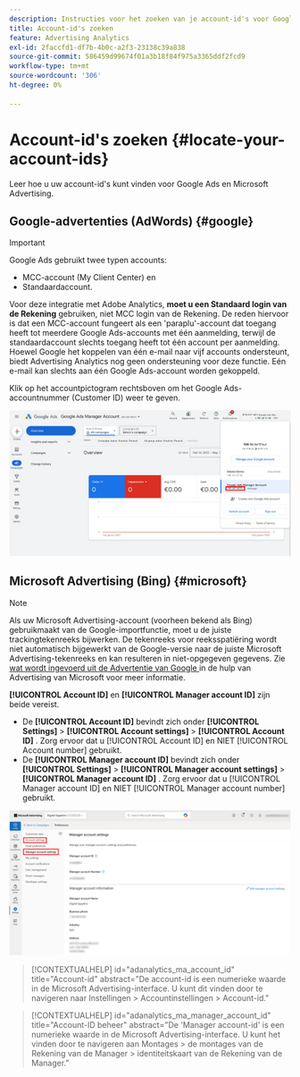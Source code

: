```yaml
---
description: Instructies voor het zoeken van je account-id's voor Google Ads en Microsoft Advertising.
title: Account-id's zoeken
feature: Advertising Analytics
exl-id: 2faccfd1-df7b-4b0c-a2f3-23138c39a838
source-git-commit: 586459d99674f01a3b18f84f975a3365ddf2fcd9
workflow-type: tm+mt
source-wordcount: '306'
ht-degree: 0%

---
```


# Account-id&#39;s zoeken {#locate-your-account-ids}

Leer hoe u uw account-id&#39;s kunt vinden voor Google Ads en Microsoft Advertising.

## Google-advertenties (AdWords) {#google}

>[!IMPORTANT]
>
>Google Ads gebruikt twee typen accounts:
>
>- MCC-account (My Client Center) en
>- Standaardaccount.
>
>Voor deze integratie met Adobe Analytics, **moet u een Standaard login van de Rekening** gebruiken, niet MCC login van de Rekening. De reden hiervoor is dat een MCC-account fungeert als een &#39;paraplu&#39;-account dat toegang heeft tot meerdere Google Ads-accounts met één aanmelding, terwijl de standaardaccount slechts toegang heeft tot één account per aanmelding. Hoewel Google het koppelen van één e-mail naar vijf accounts ondersteunt, biedt Advertising Analytics nog geen ondersteuning voor deze functie. Eén e-mail kan slechts aan één Google Ads-account worden gekoppeld.

Klik op het accountpictogram rechtsboven om het Google Ads-accountnummer (Customer ID) weer te geven.

![ Google Adds Manager Account ](assets/google-account.png)

## Microsoft Advertising (Bing) {#microsoft}

>[!NOTE]
>
>Als uw Microsoft Advertising-account (voorheen bekend als Bing) gebruikmaakt van de Google-importfunctie, moet u de juiste trackingtekenreeks bijwerken. De tekenreeks voor reeksspatiëring wordt niet automatisch bijgewerkt van de Google-versie naar de juiste Microsoft Advertising-tekenreeks en kan resulteren in niet-opgegeven gegevens. Zie [ wat wordt ingevoerd uit de Advertentie van Google ](https://help.ads.microsoft.com/apex/index/3/en/50851/) in de hulp van Advertising van Microsoft voor meer informatie.

**[!UICONTROL Account ID]** en **[!UICONTROL Manager account ID]** zijn beide vereist.

- De **[!UICONTROL Account ID]** bevindt zich onder **[!UICONTROL Settings]** > **[!UICONTROL Account settings]** > **[!UICONTROL Account ID]** . Zorg ervoor dat u [!UICONTROL Account ID] en NIET [!UICONTROL Account number] gebruikt.
- De **[!UICONTROL Manager account ID]** bevindt zich onder **[!UICONTROL Settings]** > **[!UICONTROL Manager account settings]** > **[!UICONTROL Manager account ID]** . Zorg ervoor dat u [!UICONTROL Manager account ID] en NIET [!UICONTROL Manager account number] gebruikt.

![ de navigatie van Advertising van Microsoft ](assets/bing-id.png)

>[!CONTEXTUALHELP]
>id="adanalytics_ma_account_id"
>title="Account-id"
>abstract="De account-id is een numerieke waarde in de Microsoft Advertising-interface. U kunt dit vinden door te navigeren naar Instellingen > Accountinstellingen > Account-id."

>[!CONTEXTUALHELP]
>id="adanalytics_ma_manager_account_id"
>title="Account-ID beheer"
>abstract="De &#39;Manager account-id&#39; is een numerieke waarde in de Microsoft Advertising-interface. U kunt het vinden door te navigeren aan Montages > de montages van de Rekening van de Manager > identiteitskaart van de Rekening van de Manager."
